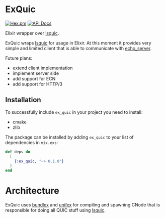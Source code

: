 # ExQuic
[![Hex.pm](https://img.shields.io/hexpm/v/ex_quic.svg)](https://hex.pm/packages/ex_quic)
[![API Docs](https://img.shields.io/badge/api-docs-yellow.svg?style=flat)](https://hexdocs.pm/ex_quic/)

Elixir wrapper over [lsquic].

ExQuic wraps [lsquic] for usage in Elixir.
At this moment it provides very simple and limited client that is able to communicate with [echo_server].

Future plans:
* extend client implementation
* implement server side
* add support for ECN
* add support for HTTP/3

## Installation

To successfully include `ex_quic` in your project you need to install:
* cmake
* zlib

The package can be installed by adding `ex_quic` to your list of dependencies in `mix.exs`:

```elixir
def deps do
  [
    {:ex_quic, "~> 0.1.0"}
  ]
end
```

# Architecture
ExQuic uses [bundlex] and [unifex] for compiling and spawning CNode that is responsible for doing
all QUIC stuff using [lsquic].

[lsquic]: https://github.com/litespeedtech/lsquic
[bundlex]: https://github.com/membraneframework/bundlex
[unifex]: https://github.com/membraneframework/unifex
[echo_server]: https://github.com/litespeedtech/lsquic/blob/master/bin/echo_server.c

